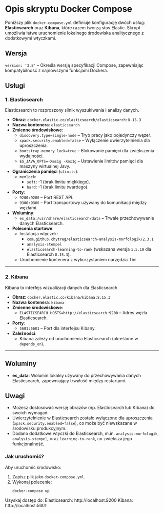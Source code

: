 # Opis skryptu Docker Compose

Poniższy plik `docker-compose.yml` definiuje konfigurację dwóch usług: **Elasticsearch** oraz **Kibana**, które razem tworzą stos Elastic. Skrypt umożliwia łatwe uruchomienie lokalnego środowiska analitycznego z dodatkowymi wtyczkami.

## Wersja
`version: '3.8'` – Określa wersję specyfikacji Compose, zapewniając kompatybilność z najnowszymi funkcjami Dockera.

## Usługi

### 1. Elasticsearch
Elasticsearch to rozproszony silnik wyszukiwania i analizy danych.

- **Obraz**: `docker.elastic.co/elasticsearch/elasticsearch:8.15.3`
- **Nazwa kontenera**: `elasticsearch`
- **Zmienne środowiskowe**:
  - `discovery.type=single-node` – Tryb pracy jako pojedynczy węzeł.
  - `xpack.security.enabled=false` – Wyłączenie uwierzytelnienia dla uproszczenia.
  - `bootstrap.memory_lock=true` – Blokowanie pamięci dla zwiększenia wydajności.
  - `ES_JAVA_OPTS=-Xms1g -Xmx1g` – Ustawienie limitów pamięci dla maszyny wirtualnej Javy.
- **Ograniczenia pamięci** (`ulimits`):
  - `memlock`:
    - `soft`: -1 (brak limitu miękkiego).
    - `hard`: -1 (brak limitu twardego).
- **Porty**:
  - `9200:9200` – Port REST API.
  - `9300:9300` – Port transportowy używany do komunikacji między węzłami.
- **Woluminy**:
  - `es_data:/usr/share/elasticsearch/data` – Trwałe przechowywanie danych Elasticsearch.
- **Polecenia startowe**:
  - Instalacja wtyczek:
    - `com.github.chytreg/elasticsearch-analysis-morfologik/2.3.1`
    - `analysis-stempel`
    - `elasticsearch-learning-to-rank` (wskazana wersja `1.5.10` dla Elasticsearch `8.15.3`).
  - Uruchomienie kontenera z wykorzystaniem narzędzia Tini.

---

### 2. Kibana
Kibana to interfejs wizualizacji danych dla Elasticsearch.

- **Obraz**: `docker.elastic.co/kibana/kibana:8.15.3`
- **Nazwa kontenera**: `kibana`
- **Zmienne środowiskowe**:
  - `ELASTICSEARCH_HOSTS=http://elasticsearch:9200` – Adres węzła Elasticsearch.
- **Porty**:
  - `5601:5601` – Port dla interfejsu Kibany.
- **Zależności**:
  - Kibana zależy od uruchomienia Elasticsearch (określone w `depends_on`).

---

## Woluminy
- **es_data**: Wolumin lokalny używany do przechowywania danych Elasticsearch, zapewniający trwałość między restartami.

## Uwagi
- Możesz dostosować wersję obrazów (np. Elasticsearch lub Kibana) do swoich wymagań.
- Uwierzytelnienie w Elasticsearch zostało wyłączone dla uproszczenia (`xpack.security.enabled=false`), co może być niewskazane w środowisku produkcyjnym.
- Dodano dodatkowe wtyczki do Elasticsearch, m.in. `analysis-morfologik`, `analysis-stempel`, oraz `learning-to-rank`, co zwiększa jego funkcjonalność.

### Jak uruchomić?
Aby uruchomić środowisko:
1. Zapisz plik jako `docker-compose.yml`.
2. Wykonaj polecenie:
   ```bash
   docker-compose up


Uzyskaj dostęp do:
Elasticsearch: http://localhost:9200
Kibana: http://localhost:5601